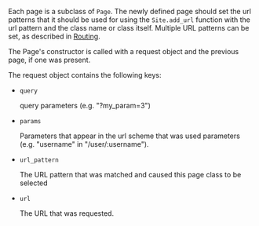Each page is a subclass of ```Page```. The newly defined page should set the url patterns that it should be used for using the ```Site.add_url``` function with the url pattern and the class name or class itself. Multiple URL patterns can be set, as described in [Routing](/docs/SAFE/Routing).

The Page's constructor is called with a request object and the previous page, if one was present.

The request object contains the following keys:

* ```query```
	
	query parameters (e.g. "?my_param=3")

* ```params```
	
	Parameters that appear in the url scheme that was used parameters (e.g. "username" in "/user/:username").

* ```url_pattern```

	The URL pattern that was matched and caused this page class to be selected

* ```url```

	The URL that was requested.
